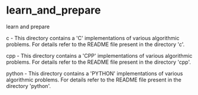 # learn_and_prepare
learn and prepare

c
	- This directory contains a 'C' implementations of various algorithmic problems.
	  For details refer to the README file present in the directory 'c'.

cpp
	- This directory contains a 'CPP' implementations of various algorithmic problems.
	  For details refer to the README file present in the directory 'cpp'.

python
	- This directory contains a 'PYTHON' implementations of various algorithmic problems.
	  For details refer to the README file present in the directory 'python'.
